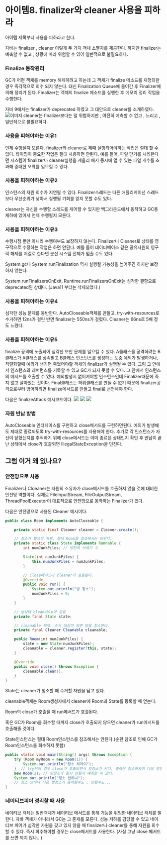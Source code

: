 # 아이템8. finalizer와 cleaner 사용을 피하라
아이템 제목부터 사용을 피하라고 한다.

자바는 finalizer , cleaner 이렇게 두 가지 객체 소멸자를 제공한다.
하지만 finalizer는 예측할 수 없고 , 상황에 따라 위험할 수 있어 일반적으로 불필요하다.

### Finalize 동작원리
GC가 어떤 객체를 memory 해제하려고 하는데 그 객체가
finalize 메소드를 재정의한 경우 즉각적으로 회수 되지 않는다.
대신 Finalization Queue에 들어간 후 Finalizer에 의해 정리가 된다.
Finalizer는 객체의 finalize 메소드를 실행한 후 메모리 정리 작업을 수행한다.

자바 9에서는 finalizer가 deprecated 하였고 그 대안으로 cleaner를 소개하였다.
![이미지](https://velog.velcdn.com/images/dkdk/post/80cd8df2-e6c6-47e6-a8b9-db6481477ed3/image.png)
cleaner는 finalizer보다는 덜 위험하지만 , 여전히 예측할 수 없고 , 느리고 , 일반적으로 불필요하다.

### 사용을 피해야하는 이유1
언제 수행될지 모른다. finalizer와 cleaner로 제때 실행되어야하는 작업은 절대 할 수 없다. 타이밍이 중요한 작업은 절대 사용하면 안된다. 예를 들어, 파일 닫기를 처리한다면 시스템이 finalizer나 cleaner실행을 게을리 해서 동시에 열 수 있는 파일 개수를 초과해 중대한 오류를 일으킬 수 있다.

### 사용을 피해야하는 이유2
인스턴스의 자원 회수가 지연될 수 있다. Finalizer스레드는 다른 애플리케이션 스레드보다 우선순위가 낮아서 실행될 기회를 얻지 못할 수도 있다.

cleaner는 자신을 수행할 스레드를 제어할 수 있지만 백그라운드에서 동작하고 GC통제하에 있어서 언제 수행될지 모른다.

### 사용을 피해야하는 이유3
수행시점 뿐만 아니라 수행여부도 보장하지 않는다. Finalizer나 Cleaner로 상태를 영구적으로 수정하는 작업은 하면 안된다. 예를 들어 데이터베이스 같은 공유자원의 영구락 해제를 저걸로 한다면 분산 시스템 전체가 멈출 수도 있다.

System.gc나 System.runFinalization 역시 실행될 가능성을 높어주긴 하지만 보장하지 않는다.

System.runFinalizersOnExit, Runtime.runFinalizersOnExit는 심각한 결함으로 deprecated된 상태다.
(Java11 부터는 삭제되었다.)

### 사용을 피해야하는 이유4
심각한 성능 문제를 동반한다. AutoCloseable객체를 만들고, try-with-resources로 수거하면 12ns가 걸린 반면 finalizer는 550ns가 걸렸다. Cleaner는 66ns로 5배 정도 느렸다.

### 사용을 피해야하는 이유5
finalize 공격에 노출되어 심각한 보안 문제를 일으킬 수 있다. A클래스를 공격하려는 B클래스가 A클래스를 상속받고 B클래스 인스턴스를 생성하는 도중 예외가 발생하거나, 직렬화할때 예외가 생기면 죽었어야할 객체의 finalizer가 실행될 수 있다.
그럼 그 안에서 인스턴스의 레퍼런스를 기록할 수 있고 GC가 되지 못할 수 있다. 그 안에서 인스턴스의 메서드를 호출할 수 있다.
예외발생시 없어져야할 인스턴스인데 Finalizer때문에 죽지 않고 살아있는 것이다.
Final클래스는 하위클래스를 만들 수 없기 때문에 finalizer공격으로부터 방어하려면 finalize메서드를 만들고 final로 선언해야 한다.

다음은 finalizeAttack 예시코드이다.
![](https://velog.velcdn.com/images/dkdk/post/8e63a07f-412b-4d21-bc5c-e8953951fc1e/image.png)
![](https://velog.velcdn.com/images/dkdk/post/5f2e459e-c673-4c00-976f-34b21147f0b2/image.png)
![](https://velog.velcdn.com/images/dkdk/post/bfb76a8a-6086-43b7-8474-2526cfec2f62/image.png)

### 자원 반납 방법
AutoCloseable 인터페이스를 구현하고 close메서드를 구현하면된다. 예외가 발생해도 제대로 종료되도록 try-with-resources를 사용해야 한다.
추가로 각 인스턴스가 자신이 닫혔는지를 추적하기 위해 close메서드는 이미 종료된 상태인지 확인 후 반납이 끝난 상태에서 close가 호출되면 IllegalStateException을 던진다.

## 그럼 이거 왜 있나요?

### 안전망으로 사용
Finalizer나 Cloeaner는 자원의 소유자가 close메서드를 호출하지 않을 것에 대비한 안전망 역할이다.
실제로 FileInputStream, FileOutputStream, ThreadPoolExecutor이 대표적으로 안전망으로 동작하는 Finalizer가 있다.

다음은 안전망으로 사용된 Cleaner 예시이다.
``` java
public class Room implements AutoCloseable {

    private static final Cleaner cleaner = Cleaner.create();

    // 청소가 필요한 자원. 절대 Room을 참조해서는 안된다.
    private static class State implements Runnable {
        int numJunkPiles; // 방안의 쓰레기 수

        State(int numJunkPiles) {
            this.numJunkPiles = numJunkPiles;
        }

        // Close메서드나 cleaner가 호출된다.
        @Override
        public void run() {
            System.out.println("방 청소");
            numJunkPiles = 0;
        }
    }

    // 방상태 cleanable과 공유
    private final State state;

    // cleanable 객체. 수거 대상이 되면 방을 청소한다.
    private final Cleaner.Cleanable cleanable;

    public Room(int numJunkPiles) {
        state = new State(numJunkPiles);
        cleanable = cleaner.register(this, state);
    }

    @Override
    public void close() throws Exception {
        cleanable.clean();
    }
}
```
State는 cleaner가 청소할 때 수거할 자원을 담고 있다.

cleanable객체는 Room생성자에서 cleaner에 Room과 State를 등록할 때 얻는다.

Room의 close가 호출될 때 run메서드가 호출된다. 

혹은 GC가 Room을 회수할 때까지 close가 호출되지 않으면 cleaner가 run메서드를 호출해줄 것이다.

State인스턴스는 절대 Room인스턴스를 참조해서는 안된다.(순환 참조로 인해 GC가 Room인스턴스를 회수하지 못함)
``` java
public static void main(String[] args) throws Exception {
    try (Room myRoom = new Room(1)) {
        System.out.println("청소 하자이");
    }  // try문의 경우 close가 호출되면서 방청소가 된다. 출력은 청소하자이 다음 방청소가 출력됨
    new Room(2); // 방청소가 될지 안될지 예측할 수 없다.
    System.out.println("청소 안하냐");
    // 청소 안하냐 다음 방청소가 출력될수도 , 안될수도...
}
```

### 네이티브피어 정리할 때 사용
네이티브 객체는 일반객체가 네이티브 메서드를 통해 기능을 위임한 네이티브 객체를 말한다. 자바 객체가 아니라서 GC는 그 존재를 모른다.
성능 저하를 감당할 수 있고 네이티브 피어가 심각한 자원을 갖고 있지 않을 때 finalizer나 cleaner를 통해 자원을 회수 할 수 있다. 
즉시 회수해야할 경우는 close메서드를 사용한다. (사실 그냥 close 메서드를 쓰면 되지 않나...)


